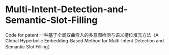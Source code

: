 # Multi-Intent-Detection-and-Semantic-Slot-Filling
Code for patent:一种基于全局双曲嵌入的多意图检测与语义槽位填充方法（A Global Hyperbolic Embedding-Based Method for Multi-Intent Detection and Semantic Slot Filling）
